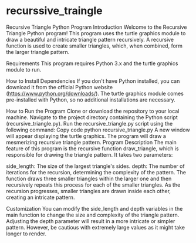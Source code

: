 # recurssive_traingle

Recursive Triangle Python Program
Introduction
Welcome to the Recursive Triangle Python program! This program uses the turtle graphics module to draw a beautiful and intricate triangle pattern recursively. A recursive function is used to create smaller triangles, which, when combined, form the larger triangle pattern.

Requirements
This program requires Python 3.x and the turtle graphics module to run.

How to Install Dependencies
If you don't have Python installed, you can download it from the official Python website (https://www.python.org/downloads/). The turtle graphics module comes pre-installed with Python, so no additional installations are necessary.

How to Run the Program
Clone or download the repository to your local machine.
Navigate to the project directory containing the Python script (recursive_triangle.py).
Run the recursive_triangle.py script using the following command:
Copy code
python recursive_triangle.py
A new window will appear displaying the turtle graphics. The program will draw a mesmerizing recursive triangle pattern.
Program Description
The main feature of this program is the recursive function draw_triangle, which is responsible for drawing the triangle pattern. It takes two parameters:

side_length: The size of the largest triangle's sides.
depth: The number of iterations for the recursion, determining the complexity of the pattern.
The function draws three smaller triangles within the larger one and then recursively repeats this process for each of the smaller triangles. As the recursion progresses, smaller triangles are drawn inside each other, creating an intricate pattern.

Customization
You can modify the side_length and depth variables in the main function to change the size and complexity of the triangle pattern.
Adjusting the depth parameter will result in a more intricate or simpler pattern. However, be cautious with extremely large values as it might take longer to render.








